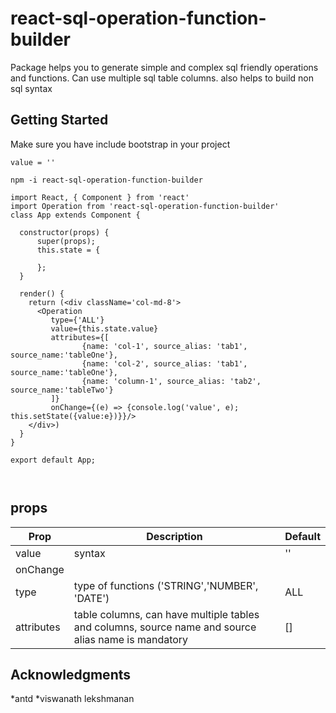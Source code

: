 # react-sql-operation-function-builder

Package helps you to generate simple and complex sql friendly operations and functions. Can use multiple sql table columns. also helps to build non sql syntax

## Getting Started

Make sure you have include bootstrap in your project

```
value = ''
```
```
npm -i react-sql-operation-function-builder

```
<!-- ## demo
[Live demo](https://sojinantony01.github.io/react-sql-operation-function-builder/) -->



```
import React, { Component } from 'react'
import Operation from 'react-sql-operation-function-builder'
class App extends Component {

  constructor(props) {
      super(props);
      this.state = {
       
      };
  }

  render() {
    return (<div className='col-md-8'>
      <Operation
         type={'ALL'}
         value={this.state.value}
         attributes={[
                {name: 'col-1', source_alias: 'tab1', source_name:'tableOne'},
                {name: 'col-2', source_alias: 'tab1', source_name:'tableOne'},
                {name: 'column-1', source_alias: 'tab2', source_name:'tableTwo'}
         ]}
         onChange={(e) => {console.log('value', e); this.setState({value:e})}}/>               
    </div>)
  }
}

export default App;



```
## props

| Prop | Description | Default
| --- | --- | -- |
| value | syntax  | '' |
| onChange |  |  |
| type | type of functions ('STRING','NUMBER', 'DATE') | ALL |
| attributes | table columns, can have multiple tables and columns, source name and source alias name is mandatory | [] |

 
## Acknowledgments
*antd
*viswanath lekshmanan
